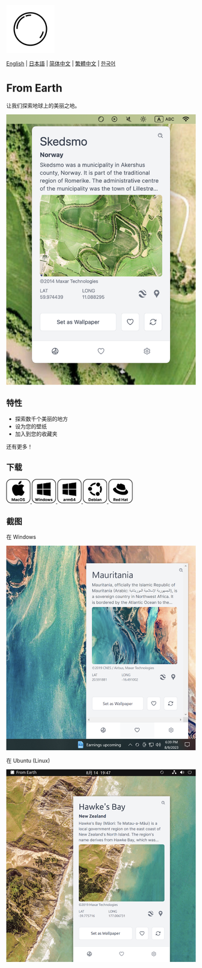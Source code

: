 <img src="./assets/icon.png" alt="logo" width="128">

[English](./README.md) | [日本語](./README_ja.md) | [简体中文](./README_zh-CN.md) | [繁體中文](./README_zh-TW.md) | [한국어](./README_ko.md)

# From Earth

让我们探索地球上的美丽之地。

<img src="./assets/Screenshot 2023-08-14 at 19.30.13.png" width="512">

## 特性

- 探索数千个美丽的地方
- 设为您的壁纸
- 加入到您的收藏夹

还有更多！

## 下载

<div>
    <a href="">
        <img src="assets/macos.svg" alt="MacOS" width="64">
    </a>
    <a href="">
        <img src="assets/windows.svg" alt="Windows" width="64">
    </a>
    <a href="">
        <img src="assets/windows-arm64.svg" alt="Windows arm64" width="64">
    </a>
    <a href="">
        <img src="assets/debian.svg" alt="Linux Debian" width="64">
    </a>
    <a href="">
        <img src="assets/red-hat.svg" alt="Linux Red Hat" width="64">
    </a>
</div>

## 截图

在 Windows

<img src="./assets/Screenshot 2023-08-09 at 18.39.17.png" width="512">

在 Ubuntu (Linux)

<img src="./assets/Screenshot 2023-08-14 at 19.47.17.png" width="512">

